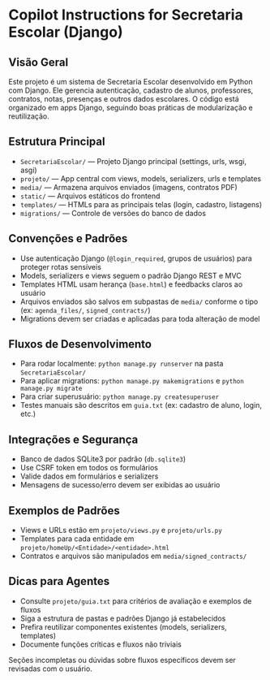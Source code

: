# Copilot Instructions for Secretaria Escolar (Django)

## Visão Geral
Este projeto é um sistema de Secretaria Escolar desenvolvido em Python com Django. Ele gerencia autenticação, cadastro de alunos, professores, contratos, notas, presenças e outros dados escolares. O código está organizado em apps Django, seguindo boas práticas de modularização e reutilização.

## Estrutura Principal
- `SecretariaEscolar/` — Projeto Django principal (settings, urls, wsgi, asgi)
- `projeto/` — App central com views, models, serializers, urls e templates
- `media/` — Armazena arquivos enviados (imagens, contratos PDF)
- `static/` — Arquivos estáticos do frontend
- `templates/` — HTMLs para as principais telas (login, cadastro, listagens)
- `migrations/` — Controle de versões do banco de dados

## Convenções e Padrões
- Use autenticação Django (`@login_required`, grupos de usuários) para proteger rotas sensíveis
- Models, serializers e views seguem o padrão Django REST e MVC
- Templates HTML usam herança (`base.html`) e feedbacks claros ao usuário
- Arquivos enviados são salvos em subpastas de `media/` conforme o tipo (ex: `agenda_files/`, `signed_contracts/`)
- Migrations devem ser criadas e aplicadas para toda alteração de model

## Fluxos de Desenvolvimento
- Para rodar localmente: `python manage.py runserver` na pasta `SecretariaEscolar/`
- Para aplicar migrations: `python manage.py makemigrations` e `python manage.py migrate`
- Para criar superusuário: `python manage.py createsuperuser`
- Testes manuais são descritos em `guia.txt` (ex: cadastro de aluno, login, etc.)

## Integrações e Segurança
- Banco de dados SQLite3 por padrão (`db.sqlite3`)
- Use CSRF token em todos os formulários
- Valide dados em formulários e serializers
- Mensagens de sucesso/erro devem ser exibidas ao usuário

## Exemplos de Padrões
- Views e URLs estão em `projeto/views.py` e `projeto/urls.py`
- Templates para cada entidade em `projeto/homeUp/<Entidade>/<entidade>.html`
- Contratos e arquivos são manipulados em `media/signed_contracts/`

## Dicas para Agentes
- Consulte `projeto/guia.txt` para critérios de avaliação e exemplos de fluxos
- Siga a estrutura de pastas e padrões Django já estabelecidos
- Prefira reutilizar componentes existentes (models, serializers, templates)
- Documente funções críticas e fluxos não triviais

Seções incompletas ou dúvidas sobre fluxos específicos devem ser revisadas com o usuário.
